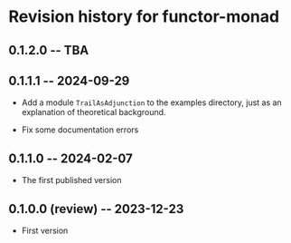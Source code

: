 # Revision history for functor-monad

## 0.1.2.0 -- TBA

## 0.1.1.1 -- 2024-09-29

* Add a module `TrailAsAdjunction` to the examples directory,
  just as an explanation of theoretical background.

* Fix some documentation errors

## 0.1.1.0 -- 2024-02-07

* The first published version

## 0.1.0.0 (review) -- 2023-12-23

* First version

